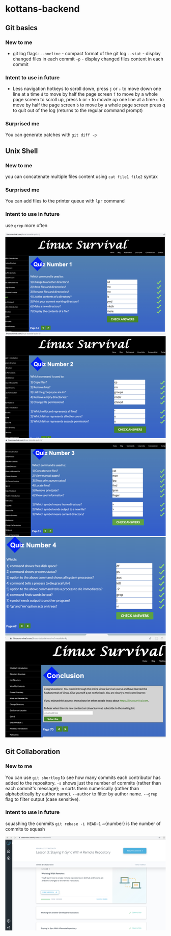 # kottans-backend

## Git basics
### New to me
* git log flags:
`--oneline` - compact format of the git log
`--stat` - display changed files in each commit
`-p` - display changed files content in each commit

### Intent to use in future
* Less navigation hotkeys
to scroll down, press
`j` or `↓` to move down one line at a time
`d` to move by half the page screen
`f` to move by a whole page screen
to scroll up, press
`k` or `↑` to movde _up_ one line at a time
`u` to move by half the page screen
`b` to move by a whole page screen
press q to quit out of the log (returns to the regular command prompt)

### Surprised me
You can generate patches with `git diff -p`


## Unix Shell
### New to me
you can concatenate multiple files content using `cat file1 file2` syntax

### Surprised me
You can add files to the printer queue with `lpr` command

### Intent to use in future
use `grep` more often

![Proof screenshot](task_unix_shell/quiz-1.jpg)
![Proof screenshot](task_unix_shell/quiz-2.jpg)
![Proof screenshot](task_unix_shell/quiz-3.jpg)
![Proof screenshot](task_unix_shell/quiz-4.png)
![Proof screenshot](task_unix_shell/conclusion.png)


## Git Collaboration
### New to me
You can use `git shortlog` to see how many commits each contributor has added to the repository. `-s` shows just the number of commits (rather than each commit's message);`-n` sorts them numerically (rather than alphabetically by author name). `--author` to filter by author name. `--grep` flag to filter output (case sensitive).

### Intent to use in future
squashing the commits `git rebase -i HEAD~1` ~{number} is the number of commits to squash

![Proof screenshot](task_git_collaboration/git_collaboration.jpg)
